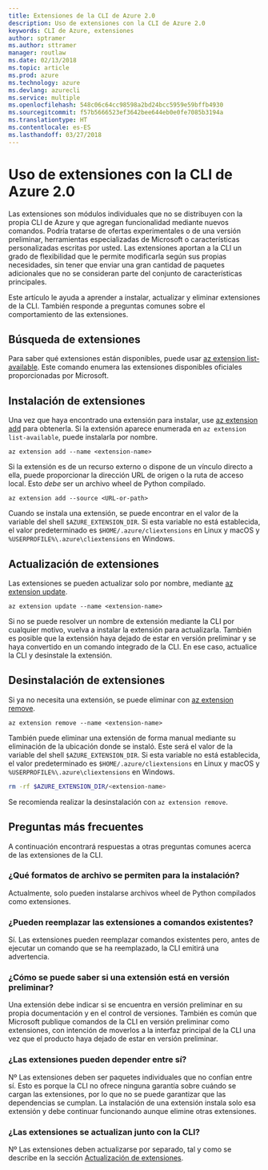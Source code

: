```yaml
---
title: Extensiones de la CLI de Azure 2.0
description: Uso de extensiones con la CLI de Azure 2.0
keywords: CLI de Azure, extensiones
author: sptramer
ms.author: sttramer
manager: routlaw
ms.date: 02/13/2018
ms.topic: article
ms.prod: azure
ms.technology: azure
ms.devlang: azurecli
ms.service: multiple
ms.openlocfilehash: 548c06c64cc98598a2bd24bcc5959e59bffb4930
ms.sourcegitcommit: f57b5666523ef3642bee644eb0e0fe7085b3194a
ms.translationtype: HT
ms.contentlocale: es-ES
ms.lasthandoff: 03/27/2018
---
```

# <a name="using-extensions-with-the-azure-cli-20"></a>Uso de extensiones con la CLI de Azure 2.0

Las extensiones son módulos individuales que no se distribuyen con la propia CLI de Azure y que agregan funcionalidad mediante nuevos comandos. Podría tratarse de ofertas experimentales o de una versión preliminar, herramientas especializadas de Microsoft o características personalizadas escritas por usted. Las extensiones aportan a la CLI un grado de flexibilidad que le permite modificarla según sus propias necesidades, sin tener que enviar una gran cantidad de paquetes adicionales que no se consideran parte del conjunto de características principales.

Este artículo le ayuda a aprender a instalar, actualizar y eliminar extensiones de la CLI. También responde a preguntas comunes sobre el comportamiento de las extensiones.

## <a name="finding-extensions"></a>Búsqueda de extensiones

Para saber qué extensiones están disponibles, puede usar [az extension list-available](/cli/azure/extension?view=azure-cli-latest#az_extension_list_available). Este comando enumera las extensiones disponibles oficiales proporcionadas por Microsoft.

## <a name="installing-extensions"></a>Instalación de extensiones

Una vez que haya encontrado una extensión para instalar, use [az extension add](https://docs.microsoft.com/en-us/cli/azure/extension?view=azure-cli-latest#az_extension_add) para obtenerla. Si la extensión aparece enumerada en `az extension list-available`, puede instalarla por nombre.

```azurecli
az extension add --name <extension-name>
```

Si la extensión es de un recurso externo o dispone de un vínculo directo a ella, puede proporcionar la dirección URL de origen o la ruta de acceso local. Esto _debe_ ser un archivo wheel de Python compilado.

```azurecli
az extension add --source <URL-or-path>
```

Cuando se instala una extensión, se puede encontrar en el valor de la variable del shell `$AZURE_EXTENSION_DIR`. Si esta variable no está establecida, el valor predeterminado es `$HOME/.azure/cliextensions` en Linux y macOS y `%USERPROFILE%\.azure\cliextensions` en Windows.

## <a name="updating-extensions"></a>Actualización de extensiones

Las extensiones se pueden actualizar solo por nombre, mediante [az extension update](https://docs.microsoft.com/en-us/cli/azure/extension?view=azure-cli-latest#az_extension_update).

```azurecli
az extension update --name <extension-name>
```

Si no se puede resolver un nombre de extensión mediante la CLI por cualquier motivo, vuelva a instalar la extensión para actualizarla. También es posible que la extensión haya dejado de estar en versión preliminar y se haya convertido en un comando integrado de la CLI. En ese caso, actualice la CLI y desinstale la extensión.

## <a name="uninstalling-extensions"></a>Desinstalación de extensiones

Si ya no necesita una extensión, se puede eliminar con [az extension remove](https://docs.microsoft.com/en-us/cli/azure/extension?view=azure-cli-latest#az_extension_remove).

```azurecli
az extension remove --name <extension-name>
```

También puede eliminar una extensión de forma manual mediante su eliminación de la ubicación donde se instaló. Este será el valor de la variable del shell `$AZURE_EXTENSION_DIR`. Si esta variable no está establecida, el valor predeterminado es `$HOME/.azure/cliextensions` en Linux y macOS y `%USERPROFILE%\.azure\cliextensions` en Windows.

```bash
rm -rf $AZURE_EXTENSION_DIR/<extension-name>
```

Se recomienda realizar la desinstalación con `az extension remove`.

## <a name="faq"></a>Preguntas más frecuentes

A continuación encontrará respuestas a otras preguntas comunes acerca de las extensiones de la CLI.

### <a name="what-file-formats-are-allowed-for-installation"></a>¿Qué formatos de archivo se permiten para la instalación?

Actualmente, solo pueden instalarse archivos wheel de Python compilados como extensiones.

### <a name="can-extensions-replace-existing-commands"></a>¿Pueden reemplazar las extensiones a comandos existentes?

Sí. Las extensiones pueden reemplazar comandos existentes pero, antes de ejecutar un comando que se ha reemplazado, la CLI emitirá una advertencia.

### <a name="how-can-i-tell-if-an-extension-is-in-pre-release"></a>¿Cómo se puede saber si una extensión está en versión preliminar?

Una extensión debe indicar si se encuentra en versión preliminar en su propia documentación y en el control de versiones. También es común que Microsoft publique comandos de la CLI en versión preliminar como extensiones, con intención de moverlos a la interfaz principal de la CLI una vez que el producto haya dejado de estar en versión preliminar.

### <a name="can-extensions-depend-upon-each-other"></a>¿Las extensiones pueden depender entre sí?

Nº Las extensiones deben ser paquetes individuales que no confían entre sí. Esto es porque la CLI no ofrece ninguna garantía sobre cuándo se cargan las extensiones, por lo que no se puede garantizar que las dependencias se cumplan. La instalación de una extensión instala solo esa extensión y debe continuar funcionando aunque elimine otras extensiones.

### <a name="are-extensions-updated-along-with-the-cli"></a>¿Las extensiones se actualizan junto con la CLI?

Nº Las extensiones deben actualizarse por separado, tal y como se describe en la sección [Actualización de extensiones](#updating-extensions).
